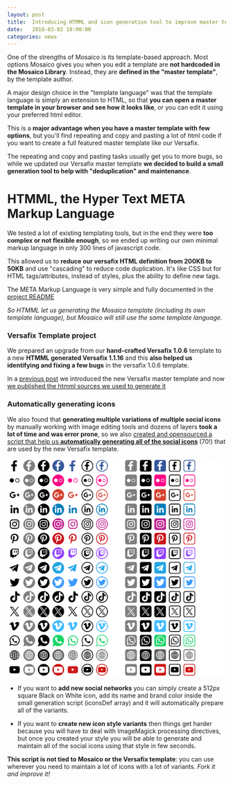 ```yaml
---
layout: post
title:  Introducing HTMML and icon generation tool to improve master templates maintenance
date:   2018-03-02 18:00:00
categories: news
---
```


One of the strengths of Mosaico is its template-based approach. Most options Mosaico gives you when you edit a template are **not hardcoded in the Mosaico Library**. Instead, they are **defined in the "master template"**, by the template author.

A major design choice in the "template language" was that the template language is simply an extension to HTML, so that **you can open a master template in your browser and see how it looks like**, or you can edit it using your preferred html editor.

This is a **major advantage when you have a master template with few options**, but you'll find repeating and copy and pasting a lot of html code if you want to create a full featured master template like our Versafix.

The repeating and copy and pasting tasks usually get you to more bugs, so while we updated our Versafix master template **we decided to build a small generation tool to help with "deduplication" and maintenance**.

# HTMML, the Hyper Text META Markup Language

We tested a lot of existing templating tools, but in the end they were **too complex or not flexible enough**, so we ended up writing our own minimal markup language in only 300 lines of javascript code.

This allowed us to **reduce our versafix HTML definition from 200KB to 50KB** and use "cascading" to reduce code duplication. It's like CSS but for HTML tags/attributes, instead of styles, plus the ability to define new tags.

The META Markup Language is very simple and fully documented in the [project README](https://github.com/voidlabs/htmml)

*So HTMML let us generating the Mosaico template (including its own template language), but Mosaico will still use the same template language.*

### Versafix Template project

We prepared an upgrade from our **hand-crafted Versafix 1.0.6** template to a new **HTMML generated Versafix 1.1.16** and this **also helped us identifying and fixing a few bugs** in the versafix 1.0.6 template.

In a [previous post](/news/update-to-our-versafix-master-template-for-emails/) we introduced the new Versafix master template and now [we published the htmml sources we used to generate it](https://github.com/voidlabs/versafix-template)

### Automatically generating icons

We also found that **generating multiple variations of multiple social icons** by manually working with image editing tools and dozens of layers **took a lot of time and was error prone**, so we also [created and opensourced a script that help us **automatically generating all of the social icons**](https://github.com/voidlabs/versafix-social-icons/) (70!) that are used by the new Versafix template.

![Versafix-Icons-Overview](https://github.com/voidlabs/versafix-social-icons/raw/master/icons-overview/all-48.png?raw=true)

- If you want to **add new social networks** you can simply create a 512px square Black on White icon, add its name and brand color inside the small generation script (iconsDef array) and it will automatically prepare all of the variants.

- If you want to **create new icon style variants** then things get harder because you will have to deal with ImageMagick processing directives, but once you created your style you will be able to generate and maintain all of the social icons using that style in few seconds.

**This script is not tied to Mosaico or the Versafix template**: you can use wherever you need to maintain a lot of icons with a lot of variants. *Fork it and improve it!*


